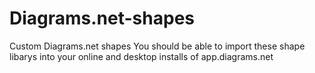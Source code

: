 # Diagrams.net-shapes
Custom Diagrams.net shapes
You should be able to import these shape libarys into your online and desktop installs of app.diagrams.net
